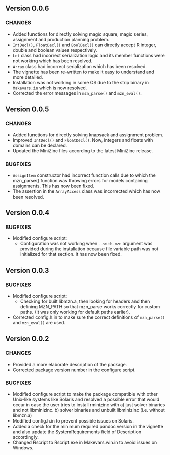 ## Version 0.0.6

### CHANGES

* Added functions for directly solving magic square, magic series, assignment and production planning problem.
* `IntDecl()`, `FloatDecl()` and  `BoolDecl()` can directly accept R integer, double and boolean values respectively.
* `Let` class had incorrect serialization logic and its member functions were not working which has been resolved.
* `Array` class had incorrect serialization which has been resolved.
* The vignette has been re-written to make it easy to understand and more detailed.
* Installation was not working in some OS due to the strip binary in `Makevars.in` which is now resolved.
* Corrected the error messages in `mzn_parse()` and `mzn_eval()`.

## Version 0.0.5

### CHANGES

* Added functions for directly solving knapsack and assignment problem.
* Improved `IntDecl()` and `FloatDecl()`. Now, integers and floats with domains can be declared.
* Updated the MiniZinc files according to the latest MiniZinc release.

### BUGFIXES

* `AssignItem` constructor had incorrect function calls due to which the mzn_parse() function was throwing errors for models containing assignments. This has now been fixed.
* The assertion in the `ArrayAccess` class was incorrected which has now been resolved. 


## Version 0.0.4

### BUGFIXES

* Modified configure script:  
  *  Configuration was not working when `--with-mzn` argument was provided during the installation because file variable path was not initialized for that section. It has now been fixed.

## Version 0.0.3

### BUGFIXES

* Modified configure script:  
  *  Checking for built libmzn.a, then looking for headers and then defining MZN_PATH so that mzn_parse works correctly for custom paths. (It was only working for default paths earlier).
* Corrected config.h.in to make sure the correct definitions of `mzn_parse()` and `mzn_eval()` are used.

## Version 0.0.2

### CHANGES

* Provided a more elaborate description of the package.
* Corrected package version number in the configure script.

### BUGFIXES

* Modified configure script to make the package compatible with other Unix-like systems like Solaris and
  resolved a possible error that would occur in case the user tries to install rminizinc with
    a) just solver binaries and not libminizinc.
    b) solver binaries and unbuilt libminizinc (i.e. without libmzn.a)
* Modified config.h.in to prevent possible issues on Solaris.
* Added a check for the minimum required pandoc version in the vignette and also update the SystemRequirements field of Description accordingly.
* Changed Rscript to Rscript.exe in Makevars.win.in to avoid issues on Windows.
